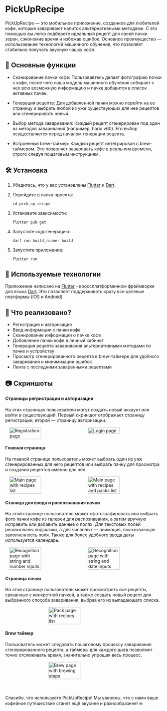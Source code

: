 # PickUpRecipe

PickUpRecipe — это мобильное приложение, созданное для любителей кофе, которые заваривают напиток альтернативными методами. С его помощью вы легко подберете идеальный рецепт для своей пачки зерен, сэкономив время и избежав ошибок. Основное преимущество — использование технологий машинного обучения, что позволяет стабильно получать вкусную чашку кофе.

## 🌟 Основные функции

- Сканирование пачки кофе: Пользовавтель делает фотографию почки с кофе, после чего наша модель машинного обучения собирает с нее всю возможную информацию и пачка добавится в список активных пачек.

- Генерация рецепта: Для добавленной пачки можно перейти на ее страницу и выбрать любой из уже существующих для нее рецептов или сгенерировать новый.

- Выбор метода заваривания: Каждый рецепт сгенерирован под один из методов заваривания (например, hario v60). Его выбор осуществляется перед началом генерации рецепта.

- Встроенный brew-таймер: Каждый рецепт интегрирован с brew-таймером. Это позволяет заваривать кофе в реальном времени, строго следуя пошаговым инструкциям.

## 🛠 Установка

1. Убедитесь, что у вас установлены [Flutter](https://flutter.dev/) и [Dart](https://dart.dev/).

2. Перейдите в папку проекта:
    ```terminal
    cd pick_up_recipe
    ```
3. Установите зависимости:
    ```terminal
    flutter pub get
    ```
4. Запустите кодогенерацию:
    ```terminal
    dart run build_runner build 
    ``` 
5. Запустите приложение:
    ```terminal
    flutter run
    ```

## 📌 Используемые технологии

Приложение написано на [Flutter](https://flutter.dev/) - кроссплатформенном фреймворке для языка [Dart](https://dart.dev/). Это позволяет поддерживать сразу все целевые платформы (IOS и Android)

## 🚀 Что реализовано?

- Регистрация и авторизация
- Ввод информации с пачки кофе
- Сканирование информации о пачке кофе
- Добавление пачки кофе в личный кабинет
- Генерация рецепта заваривания альтернативными методами по пачке и устройству
- Просмотр сгенерированного рецепта в brew-таймере для удобного заваривания и минимизации ошибок
- Лента с последними заваренными рецептами

## 📷 Скриншоты

#### Страницы регристрации и авторизации
На этих страницах пользователи могут создать новый аккаунт или войти в существующий. Первый скриншот отображает страницу регистрации, второй — страницу авторизации.

<div style="display: flex; justify-content: space-around;">
  <img src="./images/registration_page.png" style="width: 45%;" alt="Registration page">
  <img src="./images/login_page.png" style="width: 45%;" alt="Login page">
</div>

#### Главная страница
На главной странице пользователь может выбрать один из уже сгенерированных для него рецептов или выбрать пачку для просмотра и создания рецептов именно для нее.

<div style="display: flex; justify-content: space-around;">
  <img src="./images/main_page_1.png" style="width: 45%;" alt="Main page with recipes list">
  <img src="./images/main_page_2.png" style="width: 45%;" alt="Main page with recipes and packs list">
</div>

#### Станица для ввода и распознавания пачки 
На этой странице пользователь может сфотографировать или выбрать фото пачки кофе из галереи для распознавания, а затем вручную исправить или добавить данные о полях. Для текстовых полей реализованы подсказки, а для числовых — анимация, показывающая заполненность поля. Также для более удобного ввода даты используется календарь.

<div style="display: flex; justify-content: space-around;">
  <img src="./images/pack_recognition_page_1.png" style="width: 45%;" alt="Recognition page with string and number inputs">
  <img src="./images/pack_recognition_page_2.png" style="width: 45%;" alt="Recognition page with string and date inputs">
</div>


#### Страница пачки
На этой странице пользователь может просмотреть все рецепты, связанные с конкретной пачкой, а также создать новый рецепт для выбранного способа заваривания, выбрав его из выпадающего списка.

<div style="display: flex; justify-content: space-around;">
  <img src="./images/pack_page.png" style="width: 45%;" alt="Pack page with recipes list">
</div>

#### Brew таймер
Пользователь может следовать пошаговому процессу заваривания сгенерированного рецепта, а таймеры для каждого шага позволяют точно отслеживать время, значительно упрощая весь процесс.

<div style="display: flex; justify-content: space-around;">
  <img src="./images/brew_timer_page.png" style="width: 45%;" alt="Brew page with brewing steps">
</div>
<br><br><br>
Спасибо, что используете PickUpRecipe! Мы уверены, что с нами ваше кофейное путешествие станет ещё вкуснее и разнообразнее! ☕